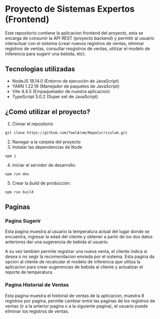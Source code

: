 # Proyecto de Sistemas Expertos (Frontend)

Este repositorio contiene la aplicacion frontend del proyecto, esta se encarga de consumir la API REST (proyecto backend)
y permitir al usuario interactuar con el sistema (crear nuevos registros de ventas, eliminar registros de ventas,
consutlar resgistros de ventas, utilizar el modelo de inferencia para sugerir una bebida, etc).

## Tecnologias utilizadas

- NodeJS 18.14.0 (Entorno de ejecución de JavaScript)
- YARN 1.22.19 (Manejador de paquetes de JavaScript)
- Vite 4.4.5 (Empaquetador de nuestra aplicacion)
- TypeScript 5.0.2 (Super set de JavaScript)

## ¿Comó utilizar el proyecto?

1. Clonar el repositorio

```
git clone https://github.com/YaelAram/RepoCurriculum.git
```

2. Navegar a la carpeta del proyecto
3. Instalar las dependencias de Node

```
npm i
```

4. Iniciar el servidor de desarrollo:

```
npm run dev
```

5. Crear la _build_ de producción:

```
npm run build
```

## Paginas

### Pagina Sugerir

Esta pagina muestra al usuario la temperatura actual del lugar donde se encuentra, ingresar la edad del cliente y obtener
a partir de los dos datos anteriores dar una sugerencia de bebida al usuario.

A su vez tambien permite registrar una nueva venta, el cliente indica si desea o no segir la recomendacion enviada por el
sistema. Esta pagina da opcion al cliente de recalcular el modelo de inferencia que utiliza la aplicacion para crear
sugerencias de bebida al cliente y actualizar el reporte de temperatura.

### Pagina Historial de Ventas

Esta pagina muestra el historial de ventas de la aplicacion, muestra 8 registros por pagina, permite cambiar entre las
paginas de los registros de ventas (ir a la anterior pagina o a la siguiente pagina), el usuario puede eliminar los
registros de ventas.
